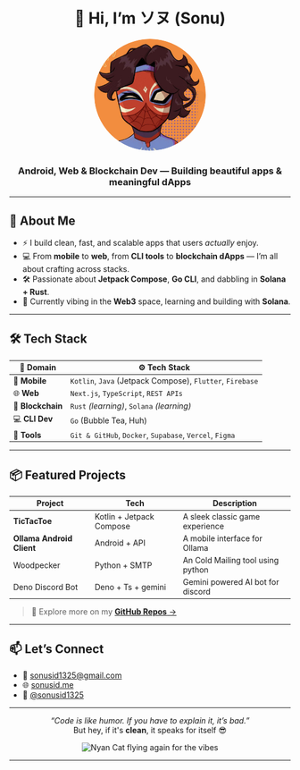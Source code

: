 
<h1 align="center">👋 Hi, I’m <strong>ソヌ (Sonu)</strong></h1>

<p align="center">
  <a href="https://github.com/sonusid1325" target="_blank">
    <img src="sonusid1325.png" width="200" alt="ソヌ's GitHub Profile Photo" style="border-radius: 50%;" />
  </a>
</p>

<h3 align="center">Android, Web & Blockchain Dev — Building beautiful apps & meaningful dApps</h3>

---

## 🚀 About Me

- ⚡ I build clean, fast, and scalable apps that users *actually* enjoy.
- 💻 From **mobile** to **web**, from **CLI tools** to **blockchain dApps** — I’m all about crafting across stacks.
- 🛠 Passionate about **Jetpack Compose**, **Go CLI**, and dabbling in **Solana + Rust**.
- 🌱 Currently vibing in the **Web3** space, learning and building with **Solana**.

---

## 🛠 Tech Stack

| 🧩 Domain         | ⚙️ Tech Stack                                             |
| ----------------- | --------------------------------------------------------- |
| 📱 **Mobile**     | `Kotlin`, `Java` (Jetpack Compose), `Flutter`, `Firebase` |
| 🌐 **Web**        | `Next.js`, `TypeScript`, `REST APIs`                      |
| 🔗 **Blockchain** | `Rust` *(learning)*, `Solana` *(learning)*                |
| 💻 **CLI Dev**    | `Go` (Bubble Tea, Huh)                                    |
| 🧪 **Tools**      | `Git & GitHub`, `Docker`, `Supabase`, `Vercel`, `Figma`   |


---

## 📦 Featured Projects

| Project                   | Tech                     | Description                       |
| ------------------------- | ------------------------ | --------------------------------- |
| **TicTacToe**             | Kotlin + Jetpack Compose | A sleek classic game experience   |
| **Ollama Android Client** | Android + API            | A mobile interface for Ollama     |
| Woodpecker                | Python + SMTP            | An Cold Mailing tool using python |
| Deno Discord Bot          | Deno + Ts + gemini       | Gemini powered AI bot for discord |


> 🚀 Explore more on my [**GitHub Repos** →](https://github.com/sonusid1325?tab=repositories)

---

## 📫 Let’s Connect

- 📧 [sonusid1325@gmail.com](mailto:sonusid1325@gmail.com)  
- 🌐 [sonusid.me](https://sonusid.me)  
- 🐙 [@sonusid1325](https://github.com/sonusid1325)

---

<p align="center"><em>“Code is like humor. If you have to explain it, it’s bad.”</em>  
<br>But hey, if it's <strong>clean</strong>, it speaks for itself 😎</p>

<p align="center">
  <img src="https://media.giphy.com/media/v1.Y2lkPTc5MGI3NjExaXVid2Z2ZGFlMDNwN3p5bTk3dnVjNWM2eHpyaWExZDIwd2pvZzdvciZlcD12MV9naWZzX3NlYXJjaCZjdD1n/o0vwzuFwCGAFO/giphy.gif" width="200" alt="Nyan Cat flying again for the vibes" />
</p>

---
